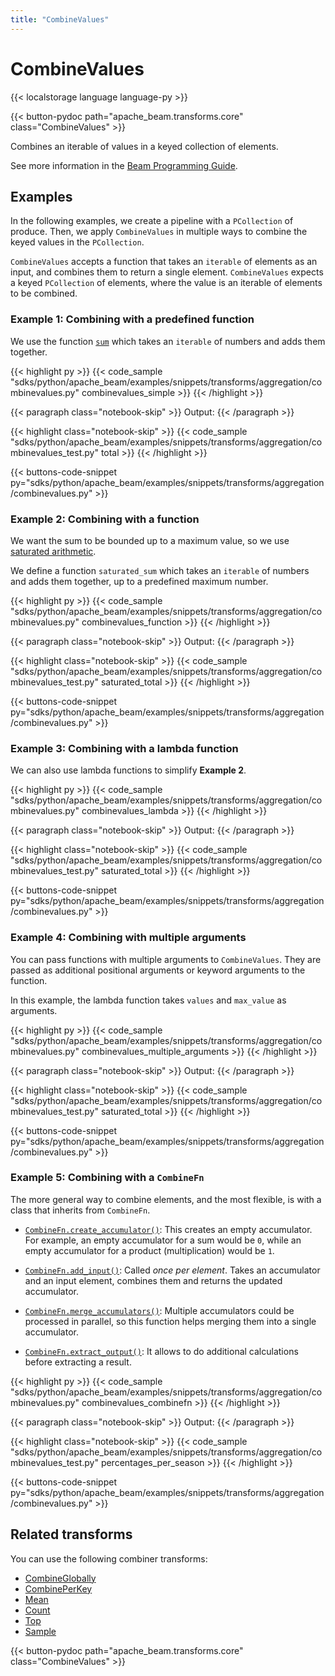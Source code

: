 ```yaml
---
title: "CombineValues"
---
```

<!--
Licensed under the Apache License, Version 2.0 (the "License");
you may not use this file except in compliance with the License.
You may obtain a copy of the License at

http://www.apache.org/licenses/LICENSE-2.0

Unless required by applicable law or agreed to in writing, software
distributed under the License is distributed on an "AS IS" BASIS,
WITHOUT WARRANTIES OR CONDITIONS OF ANY KIND, either express or implied.
See the License for the specific language governing permissions and
limitations under the License.
-->

# CombineValues

{{< localstorage language language-py >}}

{{< button-pydoc path="apache_beam.transforms.core" class="CombineValues" >}}

Combines an iterable of values in a keyed collection of elements.

See more information in the [Beam Programming Guide](/documentation/programming-guide/#combine).

## Examples

In the following examples, we create a pipeline with a `PCollection` of produce.
Then, we apply `CombineValues` in multiple ways to combine the keyed values in the `PCollection`.

`CombineValues` accepts a function that takes an `iterable` of elements as an input, and combines them to return a single element.
`CombineValues` expects a keyed `PCollection` of elements, where the value is an iterable of elements to be combined.

### Example 1: Combining with a predefined function

We use the function
[`sum`](https://docs.python.org/3/library/functions.html#sum)
which takes an `iterable` of numbers and adds them together.

{{< highlight py >}}
{{< code_sample "sdks/python/apache_beam/examples/snippets/transforms/aggregation/combinevalues.py" combinevalues_simple >}}
{{< /highlight >}}

{{< paragraph class="notebook-skip" >}}
Output:
{{< /paragraph >}}

{{< highlight class="notebook-skip" >}}
{{< code_sample "sdks/python/apache_beam/examples/snippets/transforms/aggregation/combinevalues_test.py" total >}}
{{< /highlight >}}

{{< buttons-code-snippet
  py="sdks/python/apache_beam/examples/snippets/transforms/aggregation/combinevalues.py" >}}

### Example 2: Combining with a function

We want the sum to be bounded up to a maximum value, so we use
[saturated arithmetic](https://en.wikipedia.org/wiki/Saturation_arithmetic).

We define a function `saturated_sum` which takes an `iterable` of numbers and adds them together, up to a predefined maximum number.

{{< highlight py >}}
{{< code_sample "sdks/python/apache_beam/examples/snippets/transforms/aggregation/combinevalues.py" combinevalues_function >}}
{{< /highlight >}}

{{< paragraph class="notebook-skip" >}}
Output:
{{< /paragraph >}}

{{< highlight class="notebook-skip" >}}
{{< code_sample "sdks/python/apache_beam/examples/snippets/transforms/aggregation/combinevalues_test.py" saturated_total >}}
{{< /highlight >}}

{{< buttons-code-snippet
  py="sdks/python/apache_beam/examples/snippets/transforms/aggregation/combinevalues.py" >}}

### Example 3: Combining with a lambda function

We can also use lambda functions to simplify **Example 2**.

{{< highlight py >}}
{{< code_sample "sdks/python/apache_beam/examples/snippets/transforms/aggregation/combinevalues.py" combinevalues_lambda >}}
{{< /highlight >}}

{{< paragraph class="notebook-skip" >}}
Output:
{{< /paragraph >}}

{{< highlight class="notebook-skip" >}}
{{< code_sample "sdks/python/apache_beam/examples/snippets/transforms/aggregation/combinevalues_test.py" saturated_total >}}
{{< /highlight >}}

{{< buttons-code-snippet
  py="sdks/python/apache_beam/examples/snippets/transforms/aggregation/combinevalues.py" >}}

### Example 4: Combining with multiple arguments

You can pass functions with multiple arguments to `CombineValues`.
They are passed as additional positional arguments or keyword arguments to the function.

In this example, the lambda function takes `values` and `max_value` as arguments.

{{< highlight py >}}
{{< code_sample "sdks/python/apache_beam/examples/snippets/transforms/aggregation/combinevalues.py" combinevalues_multiple_arguments >}}
{{< /highlight >}}

{{< paragraph class="notebook-skip" >}}
Output:
{{< /paragraph >}}

{{< highlight class="notebook-skip" >}}
{{< code_sample "sdks/python/apache_beam/examples/snippets/transforms/aggregation/combinevalues_test.py" saturated_total >}}
{{< /highlight >}}

{{< buttons-code-snippet
  py="sdks/python/apache_beam/examples/snippets/transforms/aggregation/combinevalues.py" >}}

### Example 5: Combining with a `CombineFn`

The more general way to combine elements, and the most flexible, is with a class that inherits from `CombineFn`.

* [`CombineFn.create_accumulator()`](https://beam.apache.org/releases/pydoc/current/apache_beam.transforms.core.html#apache_beam.transforms.core.CombineFn.create_accumulator):
  This creates an empty accumulator.
  For example, an empty accumulator for a sum would be `0`, while an empty accumulator for a product (multiplication) would be `1`.

* [`CombineFn.add_input()`](https://beam.apache.org/releases/pydoc/current/apache_beam.transforms.core.html#apache_beam.transforms.core.CombineFn.add_input):
  Called *once per element*.
  Takes an accumulator and an input element, combines them and returns the updated accumulator.

* [`CombineFn.merge_accumulators()`](https://beam.apache.org/releases/pydoc/current/apache_beam.transforms.core.html#apache_beam.transforms.core.CombineFn.merge_accumulators):
  Multiple accumulators could be processed in parallel, so this function helps merging them into a single accumulator.

* [`CombineFn.extract_output()`](https://beam.apache.org/releases/pydoc/current/apache_beam.transforms.core.html#apache_beam.transforms.core.CombineFn.extract_output):
  It allows to do additional calculations before extracting a result.

{{< highlight py >}}
{{< code_sample "sdks/python/apache_beam/examples/snippets/transforms/aggregation/combinevalues.py" combinevalues_combinefn >}}
{{< /highlight >}}

{{< paragraph class="notebook-skip" >}}
Output:
{{< /paragraph >}}

{{< highlight class="notebook-skip" >}}
{{< code_sample "sdks/python/apache_beam/examples/snippets/transforms/aggregation/combinevalues_test.py" percentages_per_season >}}
{{< /highlight >}}

{{< buttons-code-snippet
  py="sdks/python/apache_beam/examples/snippets/transforms/aggregation/combinevalues.py" >}}

## Related transforms

You can use the following combiner transforms:

* [CombineGlobally](/documentation/transforms/python/aggregation/combineglobally)
* [CombinePerKey](/documentation/transforms/python/aggregation/combineperkey)
* [Mean](/documentation/transforms/python/aggregation/mean)
* [Count](/documentation/transforms/python/aggregation/count)
* [Top](/documentation/transforms/python/aggregation/top)
* [Sample](/documentation/transforms/python/aggregation/sample)

{{< button-pydoc path="apache_beam.transforms.core" class="CombineValues" >}}
